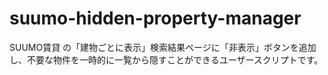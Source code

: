 # suumo-hidden-property-manager
SUUMO賃貸 の「建物ごとに表示」検索結果ページに「非表示」ボタンを追加し、不要な物件を一時的に一覧から隠すことができるユーザースクリプトです。
